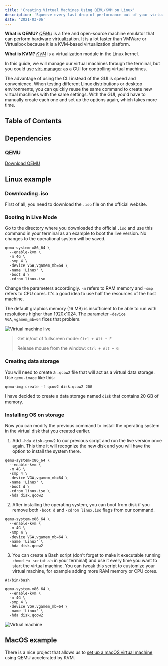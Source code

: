 ```yaml
---
title: 'Creating Virtual Machines Using QEMU/KVM on Linux'
description: 'Squeeze every last drop of performance out of your virtual machine.'
date: '2021-03-06'
---
```


**What is QEMU?** <dfn><abbr title="Quick EMUlator">QEMU</abbr></dfn> is a free and open-source machine emulator that can perform hardware virtualization. It is a lot faster than VMWare or Virtualbox because it is a KVM-based virtualization platform.

**What is KVM?** <dfn><abbr title="Kernel-based Virtual Machine">KVM</abbr></dfn> is a virtualization module in the Linux kernel.

In this guide, we will manage our virtual machines through the terminal, but you could use [virt-manager](https://virt-manager.org/) as a GUI for controlling virtual machines.

The advantage of using the CLI instead of the GUI is speed and convenience. When testing different Linux distributions or desktop environments, you can quickly reuse the same command to create new virtual machines with the same settings. With the GUI, you'd have to manually create each one and set up the options again, which takes more time.

## Table of Contents

## Dependencies

### QEMU

[Download QEMU](https://www.qemu.org/download/#linux/)

## Linux example

### Downloading .iso

First of all, you need to download the `.iso` file on the official website.

### Booting in Live Mode

Go to the directory where you downloaded the official `.iso` and use this command in your terminal as an example to boot the live version. No changes to the operational system will be saved.

```bash[class="command-line"]
qemu-system-x86_64 \
  --enable-kvm \
  -m 4G \
  -smp 4 \
  -device VGA,vgamem_mb=64 \
  -name 'Linux' \
  -boot d \
  -cdrom linux.iso
```

Change the parameters accordingly. `-m` refers to RAM memory and `-smp` refers to CPU cores. It's a good idea to use half the resources of the host machine.

The default graphics memory (16 MB) is insufficient to be able to run with resolutions higher than 1920x1024. The parameter `-device VGA,vgamem_mb=64` fixes that problem.

![Virtual machine live](/images/creating-virtual-machines-using-qemu-kvm/linux-live.jpg)

> Get in/out of fullscreen mode: `Ctrl + Alt + F`
>
> Release mouse from the window: `Ctrl + Alt + G`

### Creating data storage

You will need to create a `.qcow2` file that will act as a virtual data storage. Use `qemu-image` like this:

```bash[class="command-line"]
qemu-img create -f qcow2 disk.qcow2 20G
```

I have decided to create a data storage named `disk` that contains 20 GB of memory.

### Installing OS on storage

Now you can modify the previous command to install the operating system in the virtual disk that you created earlier.

1. Add `-hda disk.qcow2` to our previous script and run the live version once again. This time it will recognize the new disk and you will have the option to install the system there.

```bash[class="command-line"]
qemu-system-x86_64 \
  --enable-kvm \
  -m 4G \
  -smp 4 \
  -device VGA,vgamem_mb=64 \
  -name 'Linux' \
  -boot d \
  -cdrom linux.iso \
  -hda disk.qcow2
```

2. After installing the operating system, you can boot from disk if you remove both `-boot d` and `-cdrom linux.iso` flags from our command.

```bash[class="command-line"]
qemu-system-x86_64 \
  --enable-kvm \
  -m 4G \
  -smp 4 \
  -device VGA,vgamem_mb=64 \
  -name 'Linux' \
  -hda disk.qcow2
```

3. You can create a Bash script (don't forget to make it executable running `chmod +x script.sh` in your terminal) and use it every time you want to start the virtual machine. You can tweak this script to customize your virtual machine, for example adding more RAM memory or CPU cores.

```bash[class="line-numbers"]
#!/bin/bash

qemu-system-x86_64 \
  --enable-kvm \
  -m 4G \
  -smp 4 \
  -device VGA,vgamem_mb=64 \
  -name 'Linux' \
  -hda disk.qcow2
```

![Virtual machine](/images/creating-virtual-machines-using-qemu-kvm/linux.jpg)

## MacOS example

There is a nice project that allows us to [set up a macOS virtual machine](https://github.com/foxlet/macOS-Simple-KVM) using QEMU accelerated by KVM.
